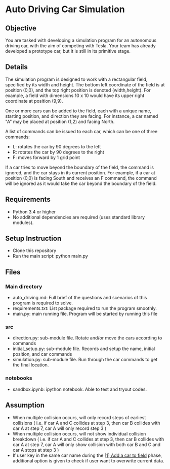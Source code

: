 # Auto Driving Car Simulation

## Objective
You are tasked with developing a simulation program for an autonomous driving car, with the aim of competing with Tesla. Your team has already developed a prototype car, but it is still in its primitive stage.

## Details
The simulation program is designed to work with a rectangular field, specified by its width and height. The bottom left coordinate of the field is at position (0,0), and the top right position is denoted (width,height). For example, a field with dimensions 10 x 10 would have its upper right coordinate at position (9,9).

One or more cars can be added to the field, each with a unique name, starting position, and direction they are facing. For instance, a car named "A" may be placed at position (1,2) and facing North.

A list of commands can be issued to each car, which can be one of three commands:
- L: rotates the car by 90 degrees to the left
- R: rotates the car by 90 degrees to the right
- F: moves forward by 1 grid point

If a car tries to move beyond the boundary of the field, the command is ignored, and the car stays in its current position. For example, if a car at position (0,0) is facing South and receives an F command, the command will be ignored as it would take the car beyond the boundary of the field.

## Requirements
- Python 3.4 or higher
- No additional dependencies are required (uses standard library modules).

## Setup Instruction 
- Clone this repository
- Run the main script: python main.py

## Files
### Main directory 
- auto_driving.md: Full brief of the questions and scenarios of this program is required to solve.
- requirements.txt: List package required to run the program smoothly.
- main.py: main running file. Program will be started by running this file
### src 
- direction.py: sub-module file. Rotate and/or move the cars according to commands
- initial_setup.py: sub-module file. Records and setup the name, initial position, and car commands
- simulation.py: sub-module file. Run through the car commands to get the final location.
### notebooks
- sandbox.ipynb: ipython notebook. Able to test and tryout codes.

## Assumption
- When multiple collision occurs, will only record steps of earliest collisions ( i.e. if car A and C collides at step 3, then car B collides with car A at step 7, car A will only record step 3 )
- When multiple collision occurs, will not show individual collision breakdown ( i.e. if car A and C collides at step 3, then car B collides with car A at step 7, car A will only show collision with both car B and C and car A stops at step 3 )
- If user key in the same car name during the <ins>[1] Add a car to field</ins> phase, additional option is given to check if user want to overwrite current data.
